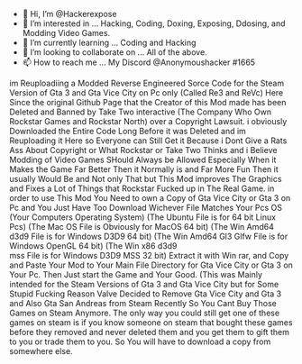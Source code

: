 - 👋 Hi, I’m @Hackerexpose
- 👀 I’m interested in ... Hacking, Coding, Doxing, Exposing, Ddosing, and Modding Video Games.
- 🌱 I’m currently learning ... Coding and Hacking
- 💞️ I’m looking to collaborate on ... All of the above.
- 📫 How to reach me ... My Discord @Anonymoushacker #1665

<!---
Hackerexpose/Hackerexpose is a ✨ special ✨ repository because its `README.md` (this file) appears on your GitHub profile.
You can click the Preview link to take a look at your changes.
--->
im Reuploadiing a Modded Reverse Engineered Sorce Code for the Steam Version of Gta 3 and Gta Vice City on Pc only (Called Re3 and ReVc) Here Since the original Github Page that the Creator of this Mod made has been Deleted and Banned by Take Two interactive (The Company Who Own Rockstar Games and Rockstar North) over a Copyright Lawsuit. i obviously Downloaded the Entire Code Long Before it was Deleted and im Reuploading it Here so Everyone can Still Get it Because i Dont Give a Rats Ass About Copyright or What Rockstar or Take Two Thinks and i Believe Modding of Video Games SHould Always be Allowed Especially When it Makes the Game Far Better Then it Normally is and Far More Fun Then it usually Would Be and Not only That but This Mod improves The Graphics and Fixes a Lot of Things that Rockstar Fucked up in The Real Game. in order to use This Mod You Need to own a Copy  of Gta Vice City or Gta 3 on Pc and You Just Have Too Download Wichever File Matches Your Pcs OS (Your Computers Operating System) (The Ubuntu File is for 64 bit Linux Pcs)
(The Mac OS File is Obviously for MacOS 64 bit) (The Win Amd64 d3d9 File is for Windows D3D9 64 bit) (The Win Amd64 Gl3 Glfw File is for Windows OpenGL 64 bit) (The Win x86 d3d9  
mss File is for Windows D3D9 MSS 32 bit)  Extract it with Win rar, and Copy and Paste Your Mod to Your Main File Directory for Gta Vice City or Gta 3 on Your Pc. Then Just start the Game and Your Good. (This was Mainly intended for the Steam Versions of Gta 3 and Gta Vice City but for Some Stupid Fucking Reason Valve Decided to Remove Gta Vice City and Gta 3 and Also Gta San Andreas from Steam Recently So You Cant Buy Those Games on Steam Anymore. The only way you could still get one of these games on steam is if you know someone on steam that bought these games before they removed and never deleted them and you get them to gift them to you or trade them to you. So You will have to download a copy from somewhere else.
